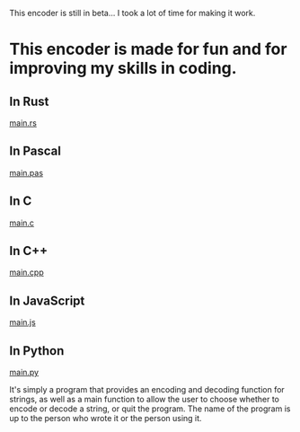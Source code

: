 This encoder is still in beta... I took a lot of time for making it work.  
# This encoder is made for fun and for improving my skills in coding.

## In Rust
[main.rs](https://github.com/LelouchFR/bydw-Encoder/blob/main/main.rs)

## In Pascal
[main.pas](https://github.com/LelouchFR/bydw-Encoder/blob/main/main.pas)

## In C
[main.c](https://github.com/LelouchFR/bydw-Encoder/blob/main/main.c)

## In C++
[main.cpp](https://github.com/LelouchFR/bydw-Encoder/blob/main/main.cpp)

## In JavaScript
[main.js](https://github.com/LelouchFR/bydw-Encoder/blob/main/main.js)

## In Python
[main.py](https://github.com/LelouchFR/bydw-Encoder/blob/main/main.py)

It's simply a program that provides an encoding and decoding function for strings, as well as a main function to allow the user to choose whether to encode or decode a string, or quit the program. The name of the program is up to the person who wrote it or the person using it.
